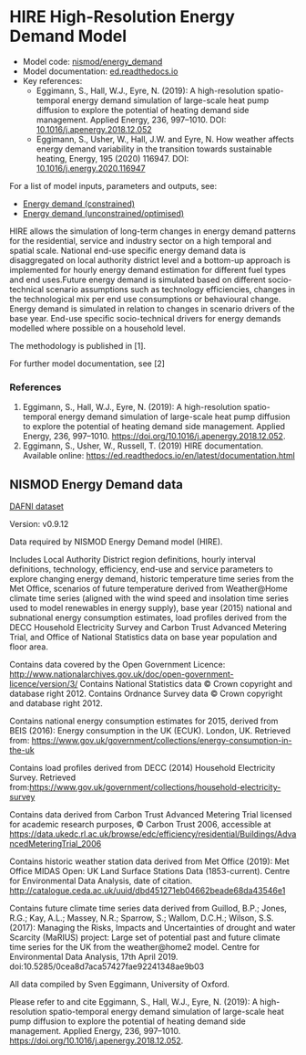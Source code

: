 # HIRE High-Resolution Energy Demand Model

- Model code: [nismod/energy_demand](https://github.com/nismod/energy_demand)
- Model documentation: [ed.readthedocs.io](https://ed.readthedocs.io/en/latest/documentation.html)
- Key references:
  - Eggimann, S., Hall, W.J., Eyre, N. (2019): A high-resolution spatio-temporal
    energy demand simulation of large-scale heat pump diffusion to explore the
    potential of heating demand side management. Applied Energy, 236, 997–1010.
    DOI:
    [10.1016/j.apenergy.2018.12.052](https://doi.org/10.1016/j.apenergy.2018.12.052)
  - Eggimann, S., Usher, W., Hall, J.W. and Eyre, N. How weather affects energy
    demand variability in the transition towards sustainable heating, Energy,
    195 (2020) 116947. DOI:
    [10.1016/j.energy.2020.116947](https://doi.org/10.1016/j.energy.2020.116947)

For a list of model inputs, parameters and outputs, see:
- [Energy demand (constrained)](./energy_demand_constrained_details.html)
- [Energy demand (unconstrained/optimised)](./energy_demand_unconstrained_details.html)

HIRE allows the simulation of long-term changes in energy demand patterns for
the residential, service and industry sector on a high temporal and spatial
scale. National end-use specific energy demand data is disaggregated on local
authority district level and a bottom-up approach is implemented for hourly
energy demand estimation for different fuel types and end uses.Future energy
demand is simulated based on different socio-technical scenario assumptions such
as technology efficiencies, changes in the technological mix per end use
consumptions or behavioural change. Energy demand is simulated in relation to
changes in scenario drivers of the base year. End-use specific socio-technical
drivers for energy demands modelled where possible on a household level.

The methodology is published in [1].

For further model documentation, see [2]

### References

1. Eggimann, S., Hall, W.J., Eyre, N. (2019): A high-resolution spatio-temporal
   energy demand simulation of large-scale heat pump diffusion to explore the
   potential of heating demand side management. Applied Energy, 236, 997–1010.
   https://doi.org/10.1016/j.apenergy.2018.12.052.
2. Eggimann, S., Usher, W., Russell, T. (2019) HIRE documentation. Available
   online: https://ed.readthedocs.io/en/latest/documentation.html

## NISMOD Energy Demand data

[DAFNI dataset](https://facility.secure.dafni.rl.ac.uk/data/details?dataset_id=180c33ea-592c-473e-b54b-692c2cc534dd&version_id=f63c24ec-4262-4f88-ac1c-28fd47345de1&metadata_id=8c90791b-e00b-4ff2-87e3-1e9e9c5f9b48)

Version: v0.9.12

Data required by NISMOD Energy Demand model (HIRE).

Includes Local Authority District region definitions, hourly interval
definitions, technology, efficiency, end-use and service parameters to explore
changing energy demand, historic temperature time series from the Met Office,
scenarios of future temperature derived from Weather@Home climate time series
(aligned with the wind speed and insolation time series used to model renewables
in energy supply), base year (2015) national and subnational energy consumption
estimates, load profiles derived from the DECC Household Electricity Survey and
Carbon Trust Advanced Metering Trial, and Office of National Statistics data on
base year population and floor area.

Contains data covered by the Open Government Licence:
http://www.nationalarchives.gov.uk/doc/open-government-licence/version/3/
Contains National Statistics data © Crown copyright and database right 2012.
Contains Ordnance Survey data © Crown copyright and database right 2012.

Contains national energy consumption estimates for 2015, derived from BEIS
(2016): Energy consumption in the UK (ECUK). London, UK. Retrieved from:
https://www.gov.uk/government/collections/energy-consumption-in-the-uk

Contains load profiles derived from DECC (2014) Household Electricity Survey.
Retrieved
from:https://www.gov.uk/government/collections/household-electricity-survey

Contains data derived from Carbon Trust Advanced Metering Trial licensed for
academic research purposes, © Carbon Trust 2006, accessible at
https://data.ukedc.rl.ac.uk/browse/edc/efficiency/residential/Buildings/AdvancedMeteringTrial_2006

Contains historic weather station data derived from Met Office (2019): Met
Office MIDAS Open: UK Land Surface Stations Data (1853-current). Centre for
Environmental Data Analysis, date of citation.
http://catalogue.ceda.ac.uk/uuid/dbd451271eb04662beade68da43546e1

Contains future climate time series data derived from Guillod, B.P.; Jones,
R.G.; Kay, A.L.; Massey, N.R.; Sparrow, S.; Wallom, D.C.H.; Wilson, S.S. (2017):
Managing the Risks, Impacts and Uncertainties of drought and water Scarcity
(MaRIUS) project: Large set of potential past and future climate time series for
the UK from the weather@home2 model. Centre for Environmental Data Analysis,
17th April 2019. doi:10.5285/0cea8d7aca57427fae92241348ae9b03

All data compiled by Sven Eggimann, University of Oxford.

Please refer to and cite Eggimann, S., Hall, W.J., Eyre, N. (2019): A
high-resolution spatio-temporal energy demand simulation of large-scale heat
pump diffusion to explore the potential of heating demand side management.
Applied Energy, 236, 997–1010. https://doi.org/10.1016/j.apenergy.2018.12.052.
